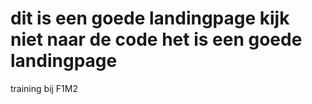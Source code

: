 # dit is een goede landingpage kijk niet naar de code het is een goede landingpage
training bij F1M2